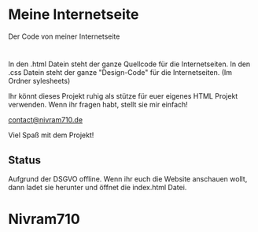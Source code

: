 # Meine Internetseite
Der Code von meiner Internetseite
# 
In den .html Datein steht der ganze Quellcode für die Internetseiten.
In den .css Datein steht der ganze "Design-Code" für die Internetseiten. (Im Ordner sylesheets)

Ihr könnt dieses Projekt ruhig als stütze für euer eigenes HTML Projekt
verwenden. Wenn ihr fragen habt, stellt sie mir einfach!

contact@nivram710.de

Viel Spaß mit dem Projekt!

## Status
Aufgrund der DSGVO offline. Wenn ihr euch die Website anschauen wollt, dann ladet sie herunter und öffnet
die index.html Datei.

# Nivram710
